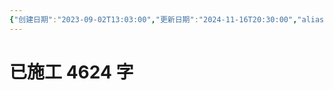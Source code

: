```yaml
---
{"创建日期":"2023-09-02T13:03:00","更新日期":"2024-11-16T20:30:00","aliases":null,"tags":["人类的故事"],"author":"morihiko","dg-publish":true,"permalink":"/01-主线故事/最初与开端之前/","dgPassFrontmatter":true,"noteIcon":"\\！Read Me！\\others\\data\\svg","created":"2024-11-20T15:00:11.604+08:00","updated":"2024-11-24T10:34:29.639+08:00"}
---
```


# 已施工 4624 字 